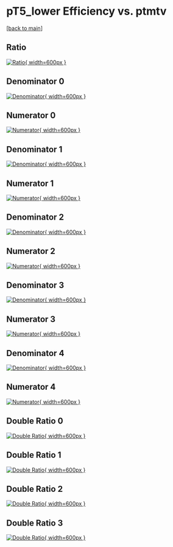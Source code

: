 # pT5_lower Efficiency vs. ptmtv

[[back to main](./)]



## Ratio

[![Ratio](../mtv/var/pT5_lower_base_11_0_eff_ptmtv.png){ width=600px }](../mtv/var/pT5_lower_base_11_0_eff_ptmtv.pdf)

## Denominator 0

[![Denominator](../mtv/den/pT5_lower_base_11_0_eff_ptmtv_den0.png){ width=600px }](../mtv/den/pT5_lower_base_11_0_eff_ptmtv_den0.pdf)

## Numerator 0

[![Numerator](../mtv/num/pT5_lower_base_11_0_eff_ptmtv_num0.png){ width=600px }](../mtv/num/pT5_lower_base_11_0_eff_ptmtv_num0.pdf)

## Denominator 1

[![Denominator](../mtv/den/pT5_lower_base_11_0_eff_ptmtv_den1.png){ width=600px }](../mtv/den/pT5_lower_base_11_0_eff_ptmtv_den1.pdf)

## Numerator 1

[![Numerator](../mtv/num/pT5_lower_base_11_0_eff_ptmtv_num1.png){ width=600px }](../mtv/num/pT5_lower_base_11_0_eff_ptmtv_num1.pdf)

## Denominator 2

[![Denominator](../mtv/den/pT5_lower_base_11_0_eff_ptmtv_den2.png){ width=600px }](../mtv/den/pT5_lower_base_11_0_eff_ptmtv_den2.pdf)

## Numerator 2

[![Numerator](../mtv/num/pT5_lower_base_11_0_eff_ptmtv_num2.png){ width=600px }](../mtv/num/pT5_lower_base_11_0_eff_ptmtv_num2.pdf)

## Denominator 3

[![Denominator](../mtv/den/pT5_lower_base_11_0_eff_ptmtv_den3.png){ width=600px }](../mtv/den/pT5_lower_base_11_0_eff_ptmtv_den3.pdf)

## Numerator 3

[![Numerator](../mtv/num/pT5_lower_base_11_0_eff_ptmtv_num3.png){ width=600px }](../mtv/num/pT5_lower_base_11_0_eff_ptmtv_num3.pdf)

## Denominator 4

[![Denominator](../mtv/den/pT5_lower_base_11_0_eff_ptmtv_den4.png){ width=600px }](../mtv/den/pT5_lower_base_11_0_eff_ptmtv_den4.pdf)

## Numerator 4

[![Numerator](../mtv/num/pT5_lower_base_11_0_eff_ptmtv_num4.png){ width=600px }](../mtv/num/pT5_lower_base_11_0_eff_ptmtv_num4.pdf)

## Double Ratio 0

[![Double Ratio](../mtv/ratio/pT5_lower_base_11_0_eff_ptmtv_ratio0.png){ width=600px }](../mtv/ratio/pT5_lower_base_11_0_eff_ptmtv_ratio0.pdf)

## Double Ratio 1

[![Double Ratio](../mtv/ratio/pT5_lower_base_11_0_eff_ptmtv_ratio1.png){ width=600px }](../mtv/ratio/pT5_lower_base_11_0_eff_ptmtv_ratio1.pdf)

## Double Ratio 2

[![Double Ratio](../mtv/ratio/pT5_lower_base_11_0_eff_ptmtv_ratio2.png){ width=600px }](../mtv/ratio/pT5_lower_base_11_0_eff_ptmtv_ratio2.pdf)

## Double Ratio 3

[![Double Ratio](../mtv/ratio/pT5_lower_base_11_0_eff_ptmtv_ratio3.png){ width=600px }](../mtv/ratio/pT5_lower_base_11_0_eff_ptmtv_ratio3.pdf)


